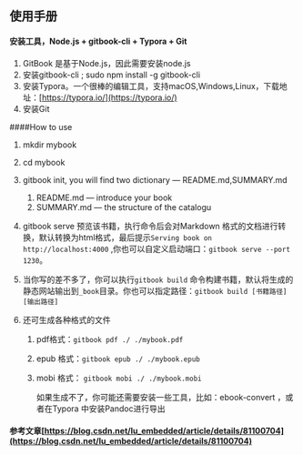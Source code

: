 ## 使用手册

#### 安装工具，Node.js + gitbook-cli + Typora + Git

1. GitBook 是基于Node.js，因此需要安装node.js
2. 安装gitbook-cli ; sudo npm install -g gitbook-cli
3. 安装Typora。一个很棒的编辑工具，支持macOS,Windows,Linux，下载地址：[https://typora.io/](https://typora.io/)
4. 安装Git

####How to use

1. mkdir mybook

2. cd mybook

3. gitbook init, you will find two dictionary — README.md,SUMMARY.md

   1. README.md — introduce your book
   2. SUMMARY.md — the structure of the catalogu

4. gitbook serve 预览该书籍，执行命令后会对Markdown 格式的文档进行转换，默认转换为html格式，最后提示`Serving book on http://localhost:4000` ,你也可以自定义启动端口：`gitbook serve --port 1230`。

5. 当你写的差不多了，你可以执行`gitbook build` 命令构建书籍，默认将生成的静态网站输出到`_book`目录。你也可以指定路径：`gitbook build [书籍路径] [输出路径]`

6. 还可生成各种格式的文件

   1. pdf格式：`gitbook pdf ./ ./mybook.pdf`

   2. epub 格式：`gitbook epub ./ ./mybook.epub`

   3. mobi 格式： `gitbook mobi ./ ./mybook.mobi`

      如果生成不了，你可能还需要安装一些工具，比如：ebook-convert ，或者在Typora 中安装Pandoc进行导出

####  参考文章[https://blog.csdn.net/lu_embedded/article/details/81100704](https://blog.csdn.net/lu_embedded/article/details/81100704)







